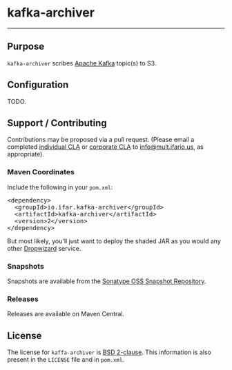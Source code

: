 # kafka-archiver
----

## Purpose

`kafka-archiver` scribes [Apache Kafka](http://kafka.apache.org/) topic(s) to S3.

## Configuration

TODO.

## Support / Contributing

Contributions may be proposed via a pull request.  (Please email a completed
[individual CLA](https://github.com/Multifarious/oss/blob/master/multifarious_cla.txt) or
[corporate CLA](https://github.com/Multifarious/oss/blob/master/multifarious_ccla.txt) to
[info@mult.ifario.us](mailto:info@mult.ifario.us), as appropriate).

### Maven Coordinates

Include the following in your `pom.xml`:

<pre>
&lt;dependency>
  &lt;groupId>io.ifar.kafka-archiver&lt;/groupId>
  &lt;artifactId>kafka-archiver&lt;/artifactId>
  &lt;version>2&lt;/version>
&lt;/dependency>
</pre>

But most likely, you'll just want to deploy the shaded JAR as you would any other
[Dropwizard](http://dropwizard.io) service.

### Snapshots

Snapshots are available from the [Sonatype OSS Snapshot Repository](https://oss.sonatype.org/content/repositories/snapshots/).

### Releases

Releases are available on Maven Central.

## License

The license for `kaffa-archiver` is [BSD 2-clause](http://opensource.org/licenses/BSD-2-Clause).  This information is also
present in the `LICENSE` file and in `pom.xml`.
